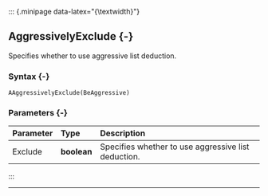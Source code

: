 ::: {.minipage data-latex="{\textwidth}"}
## AggressivelyExclude {-}

Specifies whether to use aggressive list deduction.

### Syntax {-}

```{sql}
AAggressivelyExclude(BeAggressive)
```

### Parameters {-}

**Parameter** | **Type** | **Description**
| :-- | :-- | :-- |
Exclude | **boolean** |  Specifies whether to use aggressive list deduction.
:::

***
